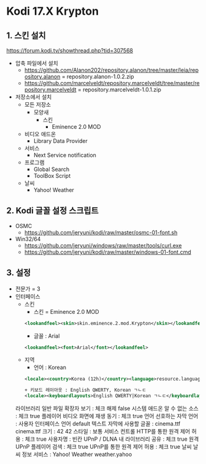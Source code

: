# Kodi 17.X Krypton

## 1. 스킨 설치
https://forum.kodi.tv/showthread.php?tid=307568
+ 압축 파일에서 설치
    - https://github.com/Alanon202/repository.alanon/tree/master/leia/repository.alanon
        = repository.alanon-1.0.2.zip
    - https://github.com/marcelveldt/repository.marcelveldt/tree/master/repository.marcelveldt
        = repository.marcelveldt-1.0.1.zip
+ 저장소에서 설치
    - 모든 저장소
        - 모양새
            - 스킨
                + Eminence 2.0 MOD
    - 비디오 애드온
        + Library Data Provider
    - 서비스
        + Next Service notification
    - 프로그램
        + Global Search
        + ToolBox Script
    - 날씨
        + Yahoo! Weather
## 2. Kodi 글꼴 설정 스크립트
- OSMC
    + https://github.com/jeryuni/kodi/raw/master/osmc-01-font.sh
- Win32/64
    + https://github.com/jeryuni/windows/raw/master/tools/curl.exe
    + https://github.com/jeryuni/kodi/raw/master/windows-01-font.cmd
## 3. 설정
+ 전문가 = <general><settinglevel>3</settinglevel></general>
+ 인터페이스
    - 스킨
        + 스킨 = Eminence 2.0 MOD
		```xml
		<lookandfeel><skin>skin.eminence.2.mod.Krypton</skin></lookandfeel>
		```
        + 글꼴 : Arial
		```xml
		<lookandfeel><font>Arial</font></lookandfeel>
		```
    - 지역
        + 언어 : Korean
		```xml
		<locale><country>Korea (12h)</country><language>resource.language.ko_kr</language></locale>
		```
		```xml
        + 키보드 레이아웃 : English QWERTY, Korean ㄱㄴㄷ
		<locale><keyboardlayouts>English QWERTY|Korean ㄱㄴㄷ</keyboardlayouts></locale>
		```
  라이브러리
  일반
  파일 확장자 보기 : 체크 해제
  <filelists><showextensions>false</showextensions></filelists>
  시스템
  애드온
  알 수 없는 소스 : 체크
  <addons><unknownsources>true</unknownsources></addons>
  플레이어
  비디오
  화면에 재생 동기 : 체크
  <videoplayer><usedisplayasclock>true</usedisplayasclock></videoplayer>
  언어
  선호하는 자막 언어 : 사용자 인터페이스 언어
  <locale><subtitlelanguage>default</subtitlelanguage></locale>
  텍스트 자막에 사용할 글꼴 : cinema.ttf
  <subtitles><font>cinema.ttf</font></subtitles>
  크기 : 42
  <subtitles><height>42</height></subtitles>
  스타일 : 보통
  <subtitles><style>0</style></subtitles>
  서비스
  컨트롤
  HTTP를 통한 원격 제어 허용 : 체크
  <services><webserver>true</webserver></services>
  사용자명 : 빈칸
  <services><webserverusername></webserverusername></services>
  UPnP / DLNA
  내 라이브러리 공유 : 체크
  <services><upnpserver>true</upnpserver></services>
  원격 UPnP 플레이어 검색 : 체크
  <services><upnpcontroller>true</upnpcontroller></services>
  UPnP를 통한 원격 제어 허용 : 체크
  <services><upnprenderer>true</upnprenderer></services>
  날씨
  날씨 정보 서비스 : Yahoo! Weather
  <weather><addon>weather.yahoo</addon></weather>
